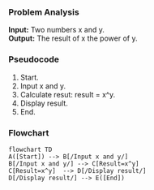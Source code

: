 ### Problem Analysis   
**Input:** Two numbers x and y.  
**Output:** The result of x the power of y.   

### Pseudocode  
1. Start.
2. Input x and y.
3. Calculate resut: result = x^y.
4. Display result.
5. End.

### Flowchart   
```mermaid   
flowchart TD   
A([Start]) --> B[/Input x and y/]  
B[/Input x and y/] --> C[Result=x^y]  
C[Result=x^y]  --> D[/Display result/]  
D[/Display result/] --> E([End])
